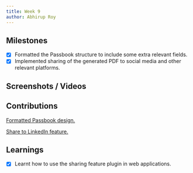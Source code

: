 ```yaml
---
title: Week 9
author: Abhirup Roy
---
```


## Milestones
- [x] Formatted the Passbook structure to include some extra relevant fields.
- [x] Implemented sharing of the generated PDF to social media and other relevant platforms.

## Screenshots / Videos 

## Contributions

[Formatted Passbook design.](https://github.com/abhirupr123/digital-learners-passbook/commit/b0ea838a00c30a49902bdb49c5cffe43c0a3be11)

[Share to LinkedIn feature.](https://github.com/abhirupr123/digital-learners-passbook/commit/d0d1628397441f6c2c0c927caa2e8709f6995a2c)

## Learnings

- [x] Learnt how to use the sharing feature plugin in web applications.